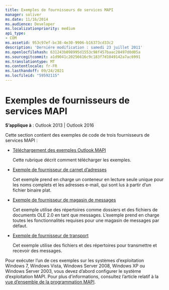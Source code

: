 ```yaml
---
title: Exemples de fournisseurs de services MAPI
manager: soliver
ms.date: 11/16/2014
ms.audience: Developer
ms.localizationpriority: medium
api_type:
- COM
ms.assetid: 953c97ef-bc38-4e30-9906-b16373cd33c2
description: 'Derniére modification : samedi 23 juillet 2011'
ms.openlocfilehash: 631243b098995d1553c98f457baac28497d0d05a
ms.sourcegitcommit: a1d9041c20256616c9c183f7d1049142a7ac6991
ms.translationtype: MT
ms.contentlocale: fr-FR
ms.lasthandoff: 09/24/2021
ms.locfileid: "59592115"
---
```

# <a name="mapi-service-provider-samples"></a>Exemples de fournisseurs de services MAPI

  
  
**S’applique à** : Outlook 2013 | Outlook 2016 
  
Cette section contient des exemples de code de trois fournisseurs de services MAPI :
  
- [Téléchargement des exemples Outlook MAPI](downloading-the-outlook-mapi-samples.md)
    
    Cette rubrique décrit comment télécharger les exemples.
    
- [Exemple de fournisseur de carnet d’adresses](address-book-provider-sample.md)
    
    Cet exemple prend en charge un conteneur en lecture seule unique pour les noms complets et les adresses e-mail, qui sont lus à partir d’un fichier binaire plat.
    
- [Exemple de fournisseur de magasin de messages](message-store-provider-sample.md)
    
    Cet exemple utilise des répertoires comme dossiers et des fichiers de documents OLE 2.0 en tant que messages. L’exemple prend en charge toutes les fonctionnalités requises pour une magasin de messages par défaut.
    
- [Exemple de fournisseur de transport](transport-provider-sample.md)
    
    Cet exemple utilise des fichiers et des répertoires pour transmettre et recevoir des messages.
    
Pour exécuter l’un de ces exemples sur les systèmes d’exploitation Windows 7, Windows Vista, Windows Server 2008, Windows XP ou Windows Server 2003, vous devez d’abord configurer le système d’exploitation MAPI. Pour plus d’informations, consultez l’article relatif à la [vue d’ensemble de la programmation MAPI](mapi-programming-overview.md).
  

